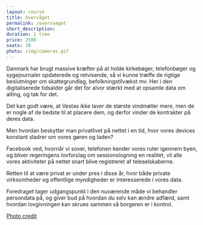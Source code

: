 ```yaml
---
layout: course
title: Overvåget
permalink: /overvaaget
short_description:
duration: 1 time
price: 2500
seats: 30
photo: /img/cameras.gif
---
```



Danmark har brugt massive kræfter på at holde kirkebøger, telefonbøger og sygejournaler opdaterede og retvisende, så vi kunne træffe de rigtige beslutninger om skattegrundlag, befolkningstilvækst mv.
Her i den digitaliserede tidsalder går det for alvor stærkt med at opsamle data om alting, og tak for det. 

Det kan godt være, at Vestas ikke laver de største vindmøller mere, men de er nogle af de bedste til at placere dem, og derfor vinder de kontrakter på deres data.

Men hvordan beskytter man privatlivet på nettet i en tid, hvor vores devices konstant sladrer om vores gøren og laden?

Facebook ved, hvornår vi sover, telefonen kender vores ruter igennem byen, og bliver regeringens lovforslag om sessionslogning en realitet, vil alle vores aktiviteter på nettet snart blive registreret af teleselskaberne. 

Retten til at være privat er under pres i disse år, hvor både private virksomheder og offentlige myndigheder er interesserede i vores data. 

Foredraget tager udgangspunkt i den nuværende måde vi behandler persondata på, og giver bud på hvordan du selv kan ændre adfærd, samt hvordan lovgivningen kan skrues sammen så borgeren er i kontrol.

[Photo credit](https://everything1s.tumblr.com/post/95911724556/big-brother-is-bashful) 